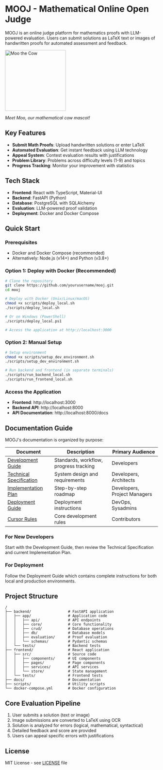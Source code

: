 # MOOJ - Mathematical Online Open Judge

MOOJ is an online judge platform for mathematics proofs with LLM-powered evaluation. Users can submit solutions as LaTeX text or images of handwritten proofs for automated assessment and feedback.

<img src="https://placeholder.com/logo.png" alt="Moo the Cow" width="200"/>

*Meet Moo, our mathematical cow mascot!*

## Key Features

- **Submit Math Proofs**: Upload handwritten solutions or enter LaTeX
- **Automated Evaluation**: Get instant feedback using LLM technology
- **Appeal System**: Contest evaluation results with justifications
- **Problem Library**: Problems across difficulty levels (1-9) and topics
- **Progress Tracking**: Monitor your improvement with statistics

## Tech Stack

- **Frontend**: React with TypeScript, Material-UI
- **Backend**: FastAPI (Python)
- **Database**: PostgreSQL with SQLAlchemy
- **Evaluation**: LLM-powered proof validation
- **Deployment**: Docker and Docker Compose

## Quick Start

### Prerequisites

- Docker and Docker Compose (recommended)
- Alternatively: Node.js (v14+) and Python (v3.8+)

### Option 1: Deploy with Docker (Recommended)

```bash
# Clone the repository
git clone https://github.com/yourusername/mooj.git
cd mooj

# Deploy with Docker (Unix/Linux/macOS)
chmod +x scripts/deploy_local.sh
./scripts/deploy_local.sh

# Or on Windows (PowerShell)
./scripts/deploy_local.ps1

# Access the application at http://localhost:3000
```

### Option 2: Manual Setup

```bash
# Setup environment
chmod +x scripts/setup_dev_environment.sh
./scripts/setup_dev_environment.sh

# Run backend and frontend (in separate terminals)
./scripts/run_backend_local.sh
./scripts/run_frontend_local.sh
```

### Access the Application

- **Frontend**: http://localhost:3000
- **Backend API**: http://localhost:8000
- **API Documentation**: http://localhost:8000/docs

## Documentation Guide

MOOJ's documentation is organized by purpose:

| Document | Description | Primary Audience |
|----------|-------------|-----------------|
| [Development Guide](docs/development/guide.md) | Standards, workflow, progress tracking | Developers |
| [Technical Specification](docs/technical-specification.md) | System design and requirements | Developers, Architects |
| [Implementation Plan](docs/implementation-plan.md) | Step-by-step roadmap | Developers, Project Managers |
| [Deployment Guide](docs/deployment-guide.md) | Deployment instructions | DevOps, Sysadmins |
| [Cursor Rules](.cursorrules) | Core development rules | Contributors |

### For New Developers

Start with the Development Guide, then review the Technical Specification and current Implementation Plan.

### For Deployment

Follow the Deployment Guide which contains complete instructions for both local and production environments.

## Project Structure

```
/
├── backend/                 # FastAPI application
│   ├── app/                 # Application code
│   │   ├── api/             # API endpoints
│   │   ├── core/            # Core functionality
│   │   ├── crud/            # Database operations
│   │   ├── db/              # Database models
│   │   ├── evaluation/      # Proof evaluation
│   │   └── schemas/         # Pydantic schemas
│   └── tests/               # Backend tests
├── frontend/                # React application
│   ├── src/                 # Source code
│   │   ├── components/      # UI components
│   │   ├── pages/           # Page components
│   │   ├── services/        # API services
│   │   └── store/           # State management
│   └── tests/               # Frontend tests
├── docs/                    # Documentation
├── scripts/                 # Utility scripts
└── docker-compose.yml       # Docker configuration
```

## Core Evaluation Pipeline

1. User submits a solution (text or image)
2. Image submissions are converted to LaTeX using OCR
3. Solution is analyzed for errors (logical, mathematical, syntactical)
4. Detailed feedback and score are provided
5. Users can appeal specific errors with justifications

## License

MIT License - see [LICENSE](LICENSE) file 
